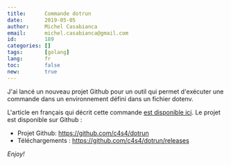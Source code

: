 ```yaml
---
title:      Commande dotrun
date:       2019-05-05
author:     Michel Casabianca
email:      michel.casabianca@gmail.com
id:         189
categories: []
tags:       [golang]
lang:       fr
toc:        false
new:        true
---
```


J'ai lancé un nouveau projet Github pour un outil qui permet d'exécuter une commande dans un environnement défini dans un fichier dotenv.

<!--more-->

L'article en français qui décrit cette commande [est disponible ici](). Le projet est disponible sur Github :

- Projet Github: <https://github.com/c4s4/dotrun>
- Téléchargements : <https://github.com/c4s4/dotrun/releases>

*Enjoy!*
